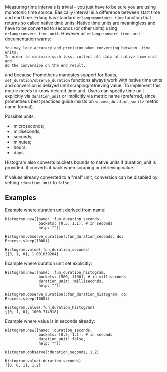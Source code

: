 Measuring time intervals is trivial - you just have to be sure you are using
monotonic time source. Basically interval is a difference between
start time and end time.
Erlang has standard `erlang:monotonic_time` function that returns
so called native time units. Native time units are meaningless
and have to be converted to seconds (or other units)
using `erlang:convert_time_unit`.
However as `erlang:convert_time_unit` documentation
[warns](http://erlang.org/doc/man/erlang.html#convert_time_unit-3):

```
You may lose accuracy and precision when converting between  time units.
In order to minimize such loss, collect all data at native time unit and
do the conversion on the end result.
```

and because Prometheus mandates support for floats,
`set_duration/observe_duration` functions always work with
native time units and conversion is delayed until scraping/retrieving value.
To implement this, metric needs to know desired time unit.
Users can specify time unit explicitly via `duration_unit`
or implicitly via metric name (preferred, since prometheus best practices
guide insists on `<name>_duration_<unit>` metric name format).

Possible units:
 - :microseconds;
 - :milliseconds;
 - :seconds;
 - :minutes;
 - :hours;
 - :days.

Histogram also converts buckets bounds to native units if
duration_unit is provided. It converts it back when scraping or
retrieving value.

If values already converted to a "real" unit, conversion can be disabled
by setting `:duration_unit` to `false`.

## Examples

Example where duration unit derived from name:
```
Histogram.new([name: :fun_duration_seconds,
               buckets: [0.5, 1.1], # in seconds
               help: ""])

Histogram.observe_duration(:fun_duration_seconds, do: Process.sleep(1000))

Histogram.value(:fun_duration_seconds)
{[0, 1, 0], 1.001039204}
```

Example where duration unit set explicitly:
```
Histogram.new([name: :fun_duration_histogram,
               buckets: [500, 1100], # in milliseconds
               duration_unit: :milliseconds,
               help: ""])

Histogram.observe_duration(:fun_duration_histogram, do: Process.sleep(1000))

Histogram.value(:fun_duration_histogram)
{[0, 1, 0], 1000.714918}
```

Example where value is in seconds already:
```
Histogram.new([name: :duration_seconds,
               buckets: [0.5, 1.1], # in seconds
               duration_unit: false,
               help: ""])

Histogram.dobserve(:duration_seconds, 1.2)

Histogram.value(:duration_seconds)
{[0, 0, 1], 1.2}
```

